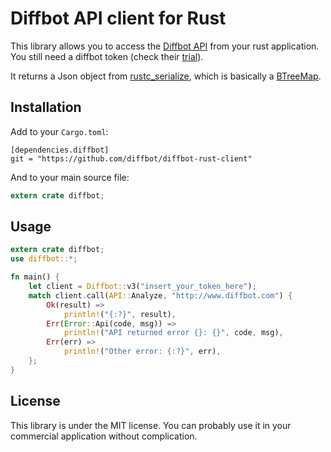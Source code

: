 # Diffbot API client for Rust

This library allows you to access the [Diffbot API](https://www.diffbot.com)
from your rust application.
You still need a diffbot token (check their [trial](https://www.diffbot.com/plans/trial)).

It returns a Json object from [rustc_serialize](https://doc.rust-lang.org/rustc-serialize/rustc_serialize/json/index.html),
which is basically a [BTreeMap](https://doc.rust-lang.org/nightly/collections/struct.BTreeMap.html).

## Installation

Add to your `Cargo.toml`:

```
[dependencies.diffbot]
git = "https://github.com/diffbot/diffbot-rust-client"
```

And to your main source file:

```rust
extern crate diffbot;
```

## Usage

```rust
extern crate diffbot;
use diffbot::*;

fn main() {
    let client = Diffbot::v3("insert_your_token_here");
    match client.call(API::Analyze, "http://www.diffbot.com") {
        Ok(result) =>
            println!("{:?}", result),
        Err(Error::Api(code, msg)) =>
            println!("API returned error {}: {}", code, msg),
        Err(err) =>
            println!("Other error: {:?}", err),
    };
}
```

## License

This library is under the MIT license. You can probably use it in your commercial application without complication.
